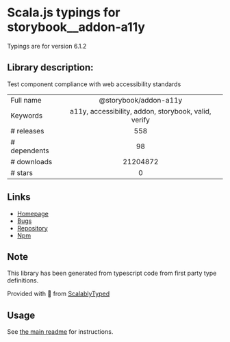 
# Scala.js typings for storybook__addon-a11y

Typings are for version 6.1.2

## Library description:
Test component compliance with web accessibility standards

|                    |                 |
| ------------------ | :-------------: |
| Full name          | @storybook/addon-a11y |
| Keywords           | a11y, accessibility, addon, storybook, valid, verify |
| # releases         | 558 |
| # dependents       | 98 |
| # downloads        | 21204872 |
| # stars            | 0 |

## Links
- [Homepage](https://github.com/storybookjs/storybook#readme)
- [Bugs](https://github.com/storybookjs/storybook/issues)
- [Repository](https://github.com/storybookjs/storybook)
- [Npm](https://www.npmjs.com/package/%40storybook%2Faddon-a11y)
    


## Note
This library has been generated from typescript code from first party type definitions.

Provided with :purple_heart: from [ScalablyTyped](https://github.com/oyvindberg/ScalablyTyped)

## Usage
See [the main readme](../../readme.md) for instructions.


